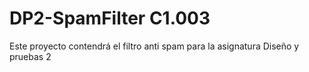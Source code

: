 # DP2-SpamFilter C1.003
Este proyecto contendrá el filtro anti spam para la asignatura Diseño y pruebas 2
